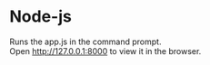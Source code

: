 # Node-js
Runs the app.js in the command prompt.<br/>
Open http://127.0.0.1:8000 to view it in the browser.


